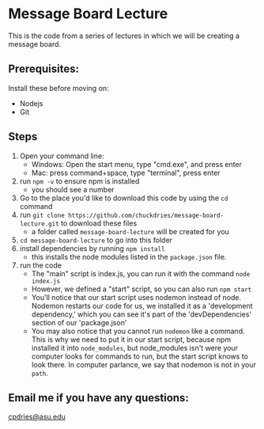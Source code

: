 # Message Board Lecture

This is the code from a series of lectures in which we will be creating a message board.

## Prerequisites:  
Install these before moving on:
 - Nodejs
 - Git

## Steps
 1. Open your command line:  
    - Windows: Open the start menu, type "cmd.exe", and press enter
    - Mac: press command+space, type "terminal", press enter
 2. run `npm -v` to ensure npm is installed
    - you should see a number
 3. Go to the place you'd like to download this code by using the `cd` command
 4. run `git clone https://github.com/chuckdries/message-board-lecture.git` to download these files
    - a folder called `message-board-lecture` will be created for you
 5. `cd message-board-lecture` to go into this folder
 5. install dependencies by running `npm install`
    - this installs the node modules listed in the `package.json` file.
 6. run the code
    - The "main" script is index.js, you can run it with the command `node index.js`
    - However, we defined a "start" script, so you can also run `npm start`
    - You'll notice that our start script uses nodemon instead of node. Nodemon restarts our code for us, we installed it as a 'development dependency,' which you can see it's part of the 'devDependencies' section of our 'package.json'
    - You may also notice that you cannot run `nodemon` like a command. This is why we need to put it in our start script, because npm installed it into `node_modules`, but node_modules isn't were your computer looks for commands to run, but the start script knows to look there. In computer parlance, we say that nodemon is not in your `path`.

## Email me if you have any questions:
cpdries@asu.edu
